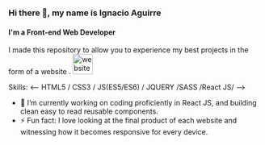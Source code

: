 ###  Hi there 👋, my name is Ignacio Aguirre
#### I'm a Front-end Web Developer
I made this repository to allow you to experience my best projects in the form of a website .
[<img src='https://cdn.jsdelivr.net/npm/simple-icons@3.0.1/icons/icloud.svg' alt='website' height='40'>](https://nacho185.github.io/nacho185/)
 
 
Skills: <-- HTML5 / CSS3 / JS(ES5/ES6) / JQUERY /SASS /React JS/ -->

- 🔭 I’m currently working on coding proficiently in React JS, and building clean easy to read reusable components. 
- ⚡ Fun fact: I love looking at the final product of each website and witnessing how it becomes responsive for every device. 


 

